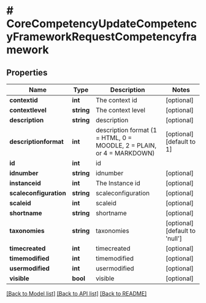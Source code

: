 # # CoreCompetencyUpdateCompetencyFrameworkRequestCompetencyframework

## Properties

Name | Type | Description | Notes
------------ | ------------- | ------------- | -------------
**contextid** | **int** | The context id | [optional]
**contextlevel** | **string** | The context level | [optional]
**description** | **string** | description | [optional]
**descriptionformat** | **int** | description format (1 &#x3D; HTML, 0 &#x3D; MOODLE, 2 &#x3D; PLAIN, or 4 &#x3D; MARKDOWN) | [optional] [default to 1]
**id** | **int** | id |
**idnumber** | **string** | idnumber | [optional]
**instanceid** | **int** | The Instance id | [optional]
**scaleconfiguration** | **string** | scaleconfiguration | [optional]
**scaleid** | **int** | scaleid | [optional]
**shortname** | **string** | shortname | [optional]
**taxonomies** | **string** | taxonomies | [optional] [default to 'null']
**timecreated** | **int** | timecreated | [optional]
**timemodified** | **int** | timemodified | [optional]
**usermodified** | **int** | usermodified | [optional]
**visible** | **bool** | visible | [optional]

[[Back to Model list]](../../README.md#models) [[Back to API list]](../../README.md#endpoints) [[Back to README]](../../README.md)
